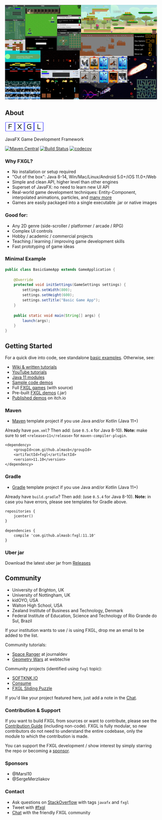![promo](https://raw.githubusercontent.com/AlmasB/git-server/master/storage/images/fxgl_promo.jpg)

## About

<img src="https://raw.githubusercontent.com/AlmasB/git-server/master/storage/images/fxgl_logo.png" width="128" />

JavaFX Game Development Framework

[![Maven Central](https://img.shields.io/maven-central/v/com.github.almasb/fxgl.svg)]()
[![Build Status](https://travis-ci.org/AlmasB/FXGL.svg?branch=master)](https://travis-ci.org/AlmasB/FXGL)
[![codecov](https://codecov.io/gh/AlmasB/FXGL/branch/master/graph/badge.svg)](https://codecov.io/gh/AlmasB/FXGL)

### Why FXGL?

* No installation or setup required
* "Out of the box": Java 8-14, Win/Mac/Linux/Android 5.0+/iOS 11.0+/Web
* Simple and clean API, higher level than other engines
* Superset of JavaFX: no need to learn new UI API
* Real-world game development techniques: Entity-Component, interpolated animations, particles, and [many more](https://github.com/AlmasB/FXGL/wiki/Core-Features)
* Games are easily packaged into a single executable .jar or native images

### Good for:

* Any 2D genre (side-scroller / platformer / arcade / RPG)
* Complex UI controls
* Hobby / academic / commercial projects
* Teaching / learning / improving game development skills
* Fast prototyping of game ideas

### Minimal Example

```java
public class BasicGameApp extends GameApplication {

    @Override
    protected void initSettings(GameSettings settings) {
        settings.setWidth(800);
        settings.setHeight(600);
        settings.setTitle("Basic Game App");
    }

    public static void main(String[] args) {
        launch(args);
    }
}
```

## Getting Started

For a quick dive into code, see standalone [basic examples](https://github.com/AlmasB/FXGL/tree/master/fxgl-samples/src/main/java/basics).
Otherwise, see:

* [Wiki & written tutorials](https://github.com/AlmasB/FXGL/wiki)
* [YouTube tutorials](https://www.youtube.com/playlist?list=PL4h6ypqTi3RTiTuAQFKE6xwflnPKyFuPp)
* [Java 11 modules](https://github.com/AlmasB/FXGL/wiki/FXGL-11-%28Java-11-modules%29)
* [Sample code demos](fxgl-samples)
* Full [FXGL games](https://github.com/AlmasB/FXGLGames) (with source)
* Pre-built [FXGL demos](https://github.com/AlmasB/FXGLGames/tree/master/binaries) (.jar)
* [Published demos](https://fxgl.itch.io/) on itch.io

### Maven

* [Maven](https://github.com/AlmasB/FXGL-MavenGradle) template project if you use Java and/or Kotlin (Java 11+)

Already have `pom.xml`? Then add: (use `0.5.4` for Java 8-10). **Note:** make sure to set `<release>11</release>` for `maven-compiler-plugin`.

```
<dependency>
    <groupId>com.github.almasb</groupId>
    <artifactId>fxgl</artifactId>
    <version>11.10</version>
</dependency>
```

### Gradle

* [Gradle](https://github.com/AlmasB/FXGL-MavenGradle) template project if you use Java and/or Kotlin (Java 11+)

Already have `build.gradle`? Then add: (use `0.5.4` for Java 8-10). **Note:** in case you have errors, please see templates for Gradle above.

```
repositories {
    jcenter()
}

dependencies {
    compile 'com.github.almasb:fxgl:11.10'
}
```

### Uber jar

Download the latest uber jar from [Releases](https://github.com/AlmasB/FXGL/releases)

## Community

* University of Brighton, UK
* University of Nottingham, UK
* kidOYO, USA
* Walton High School, USA
* Zealand Institute of Business and Technology, Denmark
* Federal Institute of Education, Science and Technology of Rio Grande do Sul, Brazil

If your institution wants to use / is using FXGL, drop me an email to be added to the list.

Community tutorials:

- [Space Ranger](https://www.journaldev.com/40219/space-rangers-game-java-fxgl) at journaldev
- [Geometry Wars](https://webtechie.be/post/2020-05-07-getting-started-with-fxgl/) at webtechie

Community projects (identified using `fxgl` topic): 

- [SOFTKNK.IO](https://github.com/softknk/softknk.io)
- [Consume](https://ergoscrit.itch.io/consume)
- [FXGL Sliding Puzzle](https://github.com/beryx/fxgl-sliding-puzzle)

If you'd like your project featured here, just add a note in the [Chat](https://gitter.im/AlmasB/FXGL).

### Contribution & Support

If you want to build FXGL from sources or want to contribute,
please see the [Contribution Guide](CONTRIBUTING.md) (including non-code).
FXGL is fully modular, so new contributors do not need to understand the entire codebase, only the module to which the contribution is made.

You can support the FXGL development / show interest by simply starring the repo or becoming a [sponsor](https://github.com/sponsors/AlmasB).

### Sponsors

* @Marsl10
* @SergeMerzliakov

### Contact

* Ask questions on [StackOverflow](https://stackoverflow.com/search?q=fxgl) with tags `javafx` and `fxgl`
* Tweet with [#fxgl](https://twitter.com/search?src=typd&q=%23fxgl)
* [Chat](https://gitter.im/AlmasB/FXGL) with the friendly FXGL community

